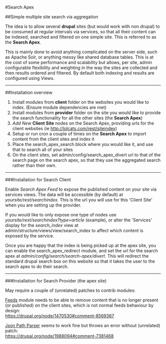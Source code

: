 #Search Apex

##Simple multiple site search via aggregation

The idea is to allow several **drupal** sites (but would work with non drupal) to be consumed at regular intervals via services, so that all their content can be indexed, searched and filtered on one simple site. This is referred to as the **Search Apex**.

This is mainly done to avoid anything complicated on the server side, such as Apache Solr, or anything messy like shared database tables. This is at the cost of some performance and scalability but allows, per site, admin configurable flexibility and weighting in the way the sites are collected and then results ordered and filtered. By default both indexing and results are configured using Views.

---

##Installation overview

1. Install modules from **client** folder on the websites you would like to index. (Ensure module dependencies are met)
2. Install modules from **provider** folder on the site you would like to provide the search functionality for all the other sites (the **Search Apex**)
3. *Add New* **Client Site** nodes on the Search Apex, providing urls for the client websites (ie http://lolcats.com/rest/siteindex)
4. Setup or run cron a couple of times on the **Search Apex** to import content from the client sites and index it
5. Place the search_apex_search block where you would like it, and use that to search all of your sites
6. On the client sites, set admin/config/search_apex_divert url to that of the search page on the search apex, so that they use the aggregated search rather than their own.


---

###Installation for Search Client

Enable *Search Apex Feed* to expose the published content on your site via services views. The data will be accessible (by default) at *yoursite/rest/searchindex*. This is the url you will use for this 'Client Site' when you are setting up the  provider.

If you would like to only expose one type of nodes use *yoursite/rest/searchindex?type=article* (example), or alter the 'Services' display for the *search_index* view at admin/structure/views/view/search_index to affect which content is exposed by the service.

Once you are happy that the index is being picked up at the apex site, you can enable the search_apex_redirect module, and set the url for the search apex at *admin/config/search/search-apex/divert*. This will redirect the standard drupal search box on this website so that it takes the user to the search apex to do their search.

---

###Installation for Search Provider (the apex site)

May require a couple of (unrelated) patches to contrib modules:

[Feeds](https://drupal.org/project/feeds) module needs to be able to remove content that is no longer present (or published) on the client sites, which is not normal feeds behaviour by design:  
https://drupal.org/node/1470530#comment-8569367

[Json Path Parser](https://drupal.org/project/feeds_jsonpath_parser) seems to work fine but throws an error without (unrelated) patch:  
https://drupal.org/node/1988094#comment-7381468

